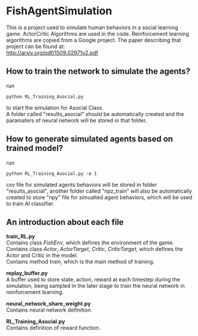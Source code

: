FishAgentSimulation
=======================

This is a project used to simulate human behaviors in a social learning game. ActorCritic Algorithms are used in the code. Reinforcement 
learning algorithms are copied from a Google project. The paper describing that project can be found at:  
http://arxiv.org/pdf/1509.02971v2.pdf  

How to train the network to simulate the agents?
-------

run 

    python RL_Training_Asocial.py

to start the simulation for Asocial Class.  
A folder called "results_asocial" should be automatically created and the paramaters of neural network will be stored in that folder.  

How to generate simulated agents based on trained model?
-------

run

    python RL_Training_Asocial.py -e 1

csv file for simulated agents behaviors will be stored in folder "results_asocial", another folder called "npz_train" will also be automatically created to store "npy" file for simualted agent behaviors, which will be used to train AI classifier.

An introduction about each file
-----

**train_RL.py**  
Contains class *FishEnv*, which defines the environment of the game.  
Contains class *Actor*, *ActorTarget*, *Critic*, *CriticTarget*, which defines the Actor and Critic in the model.  
Contains method *train*, which is the main method of training.  

**replay_buffer.py**  
A buffer used to store state, action, reward at each timestep during the simulation, being sampled in the later stage to train the neural network in reinforcement learning.  

**neural_network_share_weight.py**  
Contains neural network definition.  

**RL_Training_Asocial.py**  
Contains definition of reward function.

